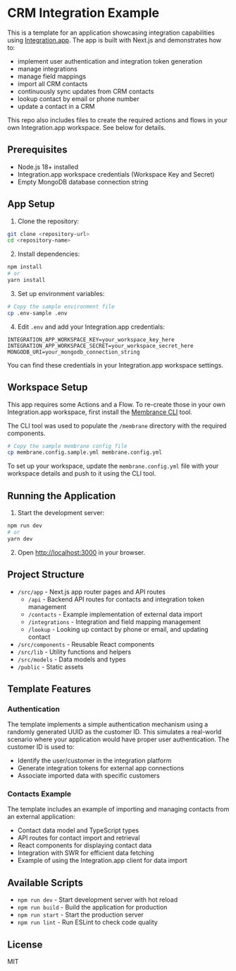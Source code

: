 # CRM Integration Example

This is a template for an application showcasing integration capabilities using [Integration.app](https://integration.app). The app is built with Next.js and demonstrates how to:

* implement user authentication and integration token generation
* manage integrations
* manage field mappings
* import all CRM contacts
* continuously sync updates from CRM contacts
* lookup contact by email or phone number
* update a contact in a CRM

This repo also includes files to create the required actions and flows in your own Integration.app workspace. See below for details.

## Prerequisites

- Node.js 18+ installed
- Integration.app workspace credentials (Workspace Key and Secret)
- Empty MongoDB database connection string

## App Setup

1. Clone the repository:

```bash
git clone <repository-url>
cd <repository-name>
```

2. Install dependencies:

```bash
npm install
# or
yarn install
```

3. Set up environment variables:

```bash
# Copy the sample environment file
cp .env-sample .env
```

4. Edit `.env` and add your Integration.app credentials:

```env
INTEGRATION_APP_WORKSPACE_KEY=your_workspace_key_here
INTEGRATION_APP_WORKSPACE_SECRET=your_workspace_secret_here
MONGODB_URI=your_mongodb_connection_string
```

You can find these credentials in your Integration.app workspace settings.

## Workspace Setup

This app requires some Actions and a Flow. To re-create those in your own Integration.app workspace, first install the [Membrance CLI](https://www.npmjs.com/package/@integration-app/membrane-cli) tool.

The CLI tool was used to populate the `/membrane` directory with the required components.

```bash
# Copy the sample membrane config file
cp membrane.config.sample.yml membrane.config.yml
```

To set up your workspace, update the `membrane.config.yml` file with your workspace details and push to it using the CLI tool.

## Running the Application

1. Start the development server:

```bash
npm run dev
# or
yarn dev
```

2. Open [http://localhost:3000](http://localhost:3000) in your browser.

## Project Structure

- `/src/app` - Next.js app router pages and API routes
  - `/api` - Backend API routes for contacts and integration token management
  - `/contacts` - Example implementation of external data import
  - `/integrations` - Integration and field mapping management
  - `/lookup` - Looking up contact by phone or email, and updating contact
- `/src/components` - Reusable React components
- `/src/lib` - Utility functions and helpers
- `/src/models` - Data models and types
- `/public` - Static assets

## Template Features

### Authentication

The template implements a simple authentication mechanism using a randomly generated UUID as the customer ID. This simulates a real-world scenario where your application would have proper user authentication. The customer ID is used to:

- Identify the user/customer in the integration platform
- Generate integration tokens for external app connections
- Associate imported data with specific customers

### Contacts Example

The template includes an example of importing and managing contacts from an external application:

- Contact data model and TypeScript types
- API routes for contact import and retrieval
- React components for displaying contact data
- Integration with SWR for efficient data fetching
- Example of using the Integration.app client for data import

## Available Scripts

- `npm run dev` - Start development server with hot reload
- `npm run build` - Build the application for production
- `npm run start` - Start the production server
- `npm run lint` - Run ESLint to check code quality

## License

MIT
